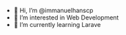 - 👋 Hi, I’m @immanuelhanscp
- 👀 I’m interested in Web Development
- 🌱 I’m currently learning Larave

<!---
immanuelhanscp/immanuelhanscp is a ✨ special ✨ repository because its `README.md` (this file) appears on your GitHub profile.
You can click the Preview link to take a look at your changes.
--->
